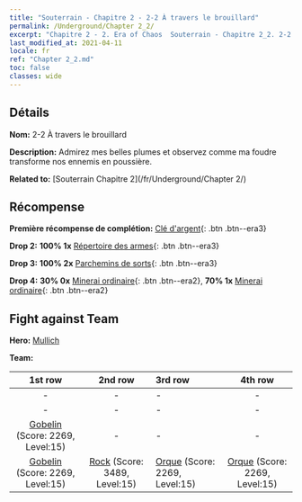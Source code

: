 ```yaml
---
title: "Souterrain - Chapitre 2 - 2-2 À travers le brouillard"
permalink: /Underground/Chapter 2_2/
excerpt: "Chapitre 2 - 2. Era of Chaos  Souterrain - Chapitre 2_2. 2-2 À travers le brouillard"
last_modified_at: 2021-04-11
locale: fr
ref: "Chapter 2_2.md"
toc: false
classes: wide
---
```


## Détails

 **Nom:** 2-2 À travers le brouillard

 **Description:** Admirez mes belles plumes et observez comme ma foudre transforme nos ennemis en poussière.

 **Related to:** [Souterrain Chapitre 2](/fr/Underground/Chapter 2/)

## Récompense

 **Première récompense de complétion:** [Clé d'argent](/fr/Items/con_693/){: .btn .btn--era3}

 **Drop 2:** **100% 1x** [Répertoire des armes](/fr/Items/mat_18/){: .btn .btn--era3}

 **Drop 3:** **100% 2x** [Parchemins de sorts](/fr/Items/con_694/){: .btn .btn--era3}

 **Drop 4:** **30% 0x** [Minerai ordinaire](/fr/Items/mat_6/){: .btn .btn--era2}, **70% 1x** [Minerai ordinaire](/fr/Items/mat_6/){: .btn .btn--era2}


## Fight against Team
 **Hero:** [Mullich](/fr/heroes/Mullich/)

 **Team:**


  | 1st row | 2nd row | 3rd row | 4th row |
  |:----:|:----:|:----|:----:|
  | - | - | - | - |
  | - | - | - | - |
  | [Gobelin](/fr/units/Goblin/) (Score: 2269, Level:15)  | - | - | - |
  | [Gobelin](/fr/units/Goblin/) (Score: 2269, Level:15)  | [Rock](/fr/units/Roc/) (Score: 3489, Level:15)  | [Orque](/fr/units/Orc/) (Score: 2269, Level:15)  | [Orque](/fr/units/Orc/) (Score: 2269, Level:15)  |


